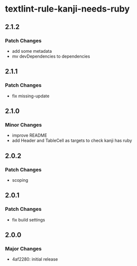 # textlint-rule-kanji-needs-ruby

## 2.1.2

### Patch Changes

- add some metadata
- mv devDependencies to dependencies

## 2.1.1

### Patch Changes

- fix missing-update

## 2.1.0

### Minor Changes

- improve README
- add Header and TableCell as targets to check kanji has ruby

## 2.0.2

### Patch Changes

- scoping

## 2.0.1

### Patch Changes

- fix build settings

## 2.0.0

### Major Changes

- 4af2280: initial release
